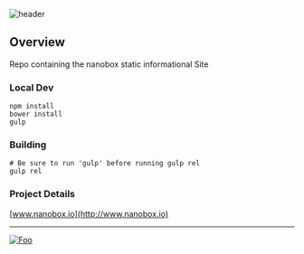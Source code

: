 ![header](http://shots.delorum.com/client/view/nanobox-front-site.png)


## Overview
Repo containing the nanobox static informational Site

### Local Dev
```
npm install
bower install
gulp
```

### Building
```
# Be sure to run 'gulp' before running gulp rel
gulp rel
```

### Project Details
[www.nanobox.io](http://www.nanobox.io)

---

[![Foo](http://nano-assets.gopagoda.io/open-src/pagoda-opensrc.png)](http://pagodabox.io/open-source)
